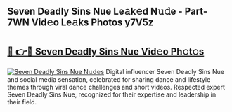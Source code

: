 ## Seven Deadly Sins Nue Le𝚊k𝚎d N𝚞𝚍e - Part-7WN Vid𝚎o Le𝚊ks Photos y7V5z

# <h2><a href="http://fb18hq.evod.top/?m=Seven+Deadly+Sins+Nue">🔗 👉🔴 Seven Deadly Sins Nue Vid𝚎o Ph𝚘t𝚘s</a></h2>

[![Seven Deadly Sins Nue N𝚞d𝚎s](https://i.imgur.com/8V9OHl7.gif)](http://fb18hq.evod.top/?m=Seven+Deadly+Sins+Nue)
Digital influencer Seven Deadly Sins Nue and social media sensation, celebrated for sharing dance and lifestyle themes through viral dance challenges and short videos. Respected expert Seven Deadly Sins Nue, recognized for their expertise and leadership in their field. 
